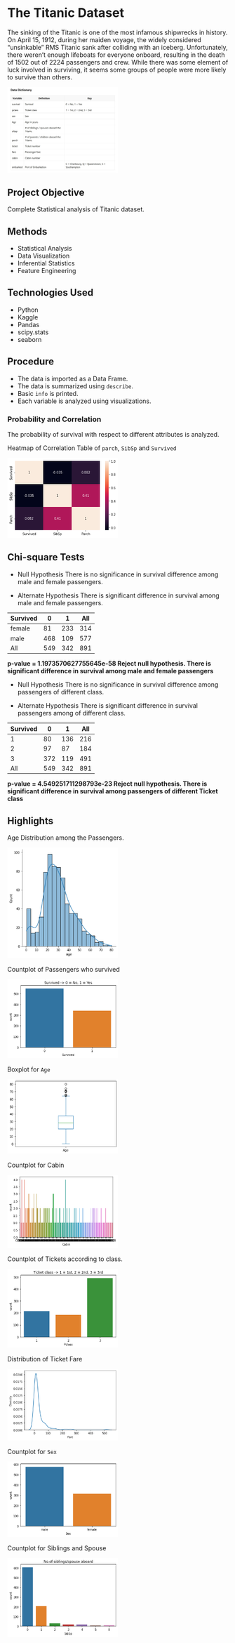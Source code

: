# The Titanic Dataset
The sinking of the Titanic is one of the most infamous shipwrecks in history.
On April 15, 1912, during her maiden voyage, the widely considered “unsinkable” 
RMS Titanic sank after colliding with an iceberg. Unfortunately, there weren’t 
enough lifeboats for everyone onboard, resulting in the death of 1502 out of 2224 
passengers and crew.
While there was some element of luck involved in surviving, it seems some groups 
of people were more likely to survive than others.

<img src="https://github.com/navi1910/Titanic_Project/blob/master/data_dictionary.png" width=50% height=50%>

## Project Objective
Complete Statistical analysis of Titanic dataset.

## Methods
- Statistical Analysis
- Data Visualization
- Inferential Statistics
- Feature Engineering

## Technologies Used
- Python
- Kaggle
- Pandas
- scipy.stats
- seaborn

## Procedure
- The data is imported as a Data Frame.
- The data is summarized using `describe`.
- Basic `info` is printed.
- Each variable is analyzed using visualizations.

### Probability and Correlation
The probability of survival with respect to different attributes is analyzed.

Heatmap of Correlation Table of `parch`, `SibSp` and `Survived`

<img src="https://github.com/navi1910/Titanic_Project/blob/master/corr.png" width=50% height=50%>

## Chi-square Tests 
- Null Hypothesis
There is no significance in survival difference among male and female passengers.

- Alternate Hypothesis
There is significant difference in survival among male and female passengers.

|Survived|0	 |1	 |All|
|--------|---|---|---|
|female	 |81 |233|314|
|male	   |468|109|577|
|All	   |549|342|891|

**p-value = 1.1973570627755645e-58
  Reject null hypothesis.
  There is significant difference in survival among male and female passengers**

- Null Hypothesis
There is no significance in survival difference among passengers of different class.

- Alternate Hypothesis
There is significant difference in survival passengers among of different class.

|Survived|	0	|1	  |All|
|--------|----|-----|---|
|1	     |80	|136	|216|
|2	     |97	|87	  |184|
|3	     |372	|119	|491|
|All	   |549	|342	|891|

**p-value = 4.549251711298793e-23
  Reject null hypothesis.
  There is significant difference in survival among passengers of different Ticket class**

## Highlights
Age Distribution among the Passengers.

<img src="https://github.com/navi1910/Titanic_Project/blob/master/age_dist.png" width=50% height=50%>

Countplot of Passengers who survived

<img src="https://github.com/navi1910/Titanic_Project/blob/master/survived_count.png" width=50% height=50%>

Boxplot for `Age`

<img src='https://github.com/navi1910/Titanic_Project/blob/master/Age_box.png' width=50% height=50%>

Countplot for Cabin

<img src='https://github.com/navi1910/Titanic_Project/blob/master/cabin_countplot.png' width=50% height=50%>

Countplot of Tickets according to class.

<img src="https://github.com/navi1910/Titanic_Project/blob/master/count_ticketclass.png" width=50% height=50%>

Distribution of Ticket Fare

<img src="https://github.com/navi1910/Titanic_Project/blob/master/Ticket_fare.png" width=50% height=50%>

Countplot for `Sex`

<img src='https://github.com/navi1910/Titanic_Project/blob/master/count_sex.png' width=50% height=50%>

Countplot for Siblings and Spouse

<img src='https://github.com/navi1910/Titanic_Project/blob/master/sib_spouse_count.png' width=50% height=50%>
